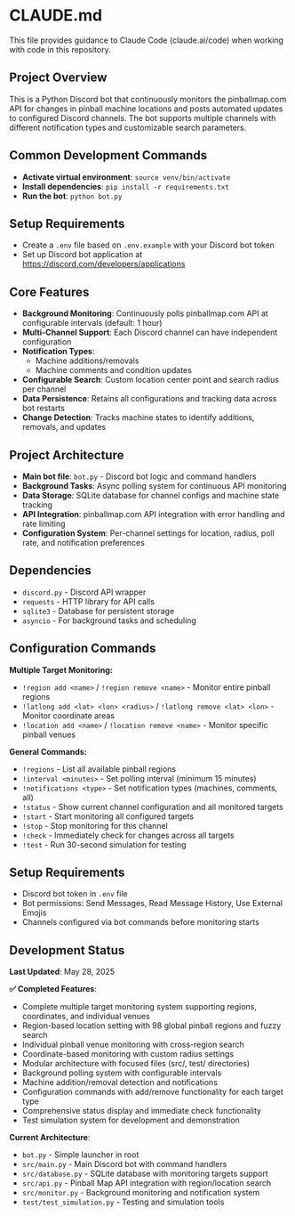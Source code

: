 # CLAUDE.md

This file provides guidance to Claude Code (claude.ai/code) when working with code in this repository.

## Project Overview
This is a Python Discord bot that continuously monitors the pinballmap.com API for changes in pinball machine locations and posts automated updates to configured Discord channels. The bot supports multiple channels with different notification types and customizable search parameters.

## Common Development Commands
- **Activate virtual environment**: `source venv/bin/activate`
- **Install dependencies**: `pip install -r requirements.txt`
- **Run the bot**: `python bot.py`

## Setup Requirements
- Create a `.env` file based on `.env.example` with your Discord bot token
- Set up Discord bot application at https://discord.com/developers/applications

## Core Features
- **Background Monitoring**: Continuously polls pinballmap.com API at configurable intervals (default: 1 hour)
- **Multi-Channel Support**: Each Discord channel can have independent configuration
- **Notification Types**: 
  - Machine additions/removals
  - Machine comments and condition updates
- **Configurable Search**: Custom location center point and search radius per channel
- **Data Persistence**: Retains all configurations and tracking data across bot restarts
- **Change Detection**: Tracks machine states to identify additions, removals, and updates

## Project Architecture
- **Main bot file**: `bot.py` - Discord bot logic and command handlers
- **Background Tasks**: Async polling system for continuous API monitoring
- **Data Storage**: SQLite database for channel configs and machine state tracking
- **API Integration**: pinballmap.com API integration with error handling and rate limiting
- **Configuration System**: Per-channel settings for location, radius, poll rate, and notification preferences

## Dependencies
- `discord.py` - Discord API wrapper
- `requests` - HTTP library for API calls
- `sqlite3` - Database for persistent storage
- `asyncio` - For background tasks and scheduling

## Configuration Commands
**Multiple Target Monitoring:**
- `!region add <name>` / `!region remove <name>` - Monitor entire pinball regions
- `!latlong add <lat> <lon> <radius>` / `!latlong remove <lat> <lon>` - Monitor coordinate areas
- `!location add <name>` / `!location remove <name>` - Monitor specific pinball venues

**General Commands:**
- `!regions` - List all available pinball regions
- `!interval <minutes>` - Set polling interval (minimum 15 minutes)
- `!notifications <type>` - Set notification types (machines, comments, all)
- `!status` - Show current channel configuration and all monitored targets
- `!start` - Start monitoring all configured targets
- `!stop` - Stop monitoring for this channel
- `!check` - Immediately check for changes across all targets
- `!test` - Run 30-second simulation for testing

## Setup Requirements
- Discord bot token in `.env` file
- Bot permissions: Send Messages, Read Message History, Use External Emojis
- Channels configured via bot commands before monitoring starts

## Development Status
**Last Updated**: May 28, 2025

**✅ Completed Features**:
- Complete multiple target monitoring system supporting regions, coordinates, and individual venues
- Region-based location setting with 98 global pinball regions and fuzzy search
- Individual pinball venue monitoring with cross-region search
- Coordinate-based monitoring with custom radius settings
- Modular architecture with focused files (src/, test/ directories)
- Background polling system with configurable intervals
- Machine addition/removal detection and notifications
- Configuration commands with add/remove functionality for each target type
- Comprehensive status display and immediate check functionality
- Test simulation system for development and demonstration

**Current Architecture**:
- `bot.py` - Simple launcher in root
- `src/main.py` - Main Discord bot with command handlers
- `src/database.py` - SQLite database with monitoring targets support
- `src/api.py` - Pinball Map API integration with region/location search
- `src/monitor.py` - Background monitoring and notification system
- `test/test_simulation.py` - Testing and simulation tools